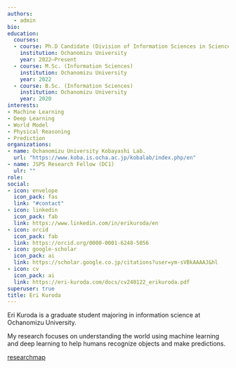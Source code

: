 ```yaml
---
authors:
  - admin
bio:
education:
  courses:
  - course: Ph.D Candidate (Division of Information Sciences in Science)
    institution: Ochanomizu University
    year: 2022–Present
  - course: M.Sc. (Information Sciences)
    institution: Ochanomizu University
    year: 2022
  - course: B.Sc. (Information Sciences)
    institution: Ochanomizu University
    year: 2020
interests:
- Machine Learning
- Deep Learning
- World Model
- Physical Reasoning
- Prediction
organizations:
- name: Ochanomizu University Kobayashi Lab.
  url: "https://www.koba.is.ocha.ac.jp/kobalab/index.php/en"
- name: JSPS Research Fellow (DC1)
  ulr: ""
role:
social:
- icon: envelope
  icon_pack: fas
  link: "#contact"
- icon: linkedin
  icon_pack: fab
  link: https://www.linkedin.com/in/erikuroda/en
- icon: orcid
  icon_pack: fab
  link: https://orcid.org/0000-0001-6248-5056
- icon: google-scholar
  icon_pack: ai
  link: https://scholar.google.co.jp/citations?user=ym-sVBkAAAAJ&hl
- icon: cv
  icon_pack: ai
  link: https://eri-kuroda.com/docs/cv240122_erikuroda.pdf
superuser: true
title: Eri Kuroda
---
```

Eri Kuroda is a graduate student majoring in information science at Ochanomizu University.

My research focuses on understanding the world using machine learning and deep learning to help humans recognize objects and make predictions.

<i class="far fa-caret-square-right"></i> 
[researchmap](https://researchmap.jp/erikuroda?lang=en)